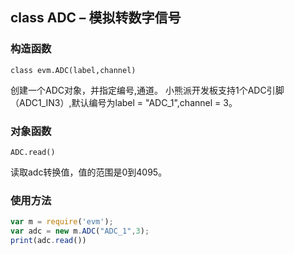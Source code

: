 ## class ADC – 模拟转数字信号



### 构造函数

` class evm.ADC(label,channel) `

 创建一个ADC对象，并指定编号,通道。
 小熊派开发板支持1个ADC引脚（ADC1_IN3）,默认编号为label = "ADC_1",channel = 3。

    
    
### 对象函数

`ADC.read()`

读取adc转换值，值的范围是0到4095。


### 使用方法

```javascript
var m = require('evm');
var adc = new m.ADC("ADC_1",3);
print(adc.read())
```

